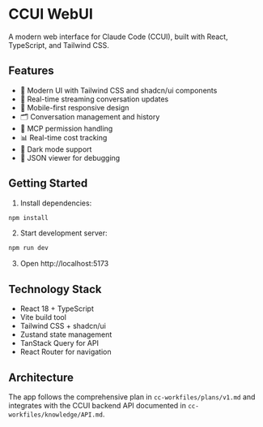# CCUI WebUI

A modern web interface for Claude Code (CCUI), built with React, TypeScript, and Tailwind CSS.

## Features

- 🎨 Modern UI with Tailwind CSS and shadcn/ui components
- 🔄 Real-time streaming conversation updates
- 📱 Mobile-first responsive design
- 🗂️ Conversation management and history
- 🔐 MCP permission handling
- 📊 Real-time cost tracking
- 🌙 Dark mode support
- 📄 JSON viewer for debugging

## Getting Started

1. Install dependencies:
```bash
npm install
```

2. Start development server:
```bash
npm run dev
```

3. Open http://localhost:5173

## Technology Stack

- React 18 + TypeScript
- Vite build tool
- Tailwind CSS + shadcn/ui
- Zustand state management
- TanStack Query for API
- React Router for navigation

## Architecture

The app follows the comprehensive plan in `cc-workfiles/plans/v1.md` and integrates with the CCUI backend API documented in `cc-workfiles/knowledge/API.md`.
